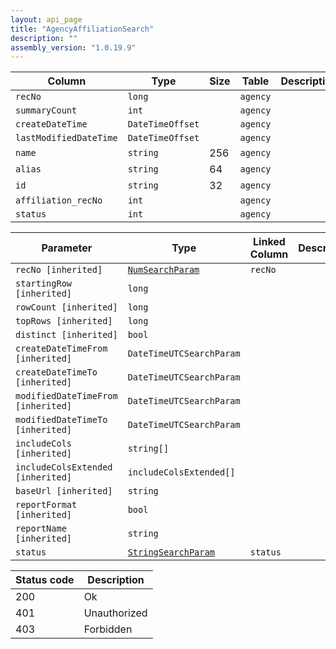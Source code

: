 ```yaml
---
layout: api_page
title: "AgencyAffiliationSearch"
description: ""
assembly_version: "1.0.19.9"
---
```




| Column | Type | Size | Table | Description |
| ------ | ---- | ---- | ----- | ----------- |
| `recNo` | `long` |  | `agency` | 
| `summaryCount` | `int` |  | `agency` | 
| `createDateTime` | `DateTimeOffset` |  | `agency` | 
| `lastModifiedDateTime` | `DateTimeOffset` |  | `agency` | 
| `name` | `string` | 256 | `agency` | 
| `alias` | `string` | 64 | `agency` | 
| `id` | `string` | 32 | `agency` | 
| `affiliation_recNo` | `int` |  | `agency` | 
| `status` | `int` |  | `agency` | 

| Parameter | Type | Linked Column | Description |
| --------- | ---- | ------------- | ----------- |
| `recNo [inherited]` | [`NumSearchParam`](NumSearchParam) | `recNo` | 
| `startingRow [inherited]` | `long` |  | 
| `rowCount [inherited]` | `long` |  | 
| `topRows [inherited]` | `long` |  | 
| `distinct [inherited]` | `bool` |  | 
| `createDateTimeFrom [inherited]` | `DateTimeUTCSearchParam` |  | 
| `createDateTimeTo [inherited]` | `DateTimeUTCSearchParam` |  | 
| `modifiedDateTimeFrom [inherited]` | `DateTimeUTCSearchParam` |  | 
| `modifiedDateTimeTo [inherited]` | `DateTimeUTCSearchParam` |  | 
| `includeCols [inherited]` | `string[]` |  | 
| `includeColsExtended [inherited]` | `includeColsExtended[]` |  | 
| `baseUrl [inherited]` | `string` |  | 
| `reportFormat [inherited]` | `bool` |  | 
| `reportName [inherited]` | `string` |  | 
| `status` | [`StringSearchParam`](StringSearchParam) | `status` | 

| Status code | Description |
| ----------- | ----------- |
| 200 | Ok |
| 401 | Unauthorized |
| 403 | Forbidden |


